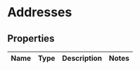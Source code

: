 # Addresses

## Properties
Name | Type | Description | Notes
------------ | ------------- | ------------- | -------------
